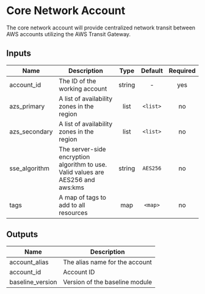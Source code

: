 Core Network Account
====================
The core network account will provide centralized network transit between AWS accounts utilizing the AWS Transit Gateway.

## Inputs

| Name | Description | Type | Default | Required |
|------|-------------|:----:|:-----:|:-----:|
| account\_id | The ID of the working account | string | - | yes |
| azs\_primary | A list of availability zones in the region | list | `<list>` | no |
| azs\_secondary | A list of availability zones in the region | list | `<list>` | no |
| sse\_algorithm | The server-side encryption algorithm to use. Valid values are AES256 and aws:kms | string | `AES256` | no |
| tags | A map of tags to add to all resources | map | `<map>` | no |

## Outputs

| Name | Description |
|------|-------------|
| account\_alias | The alias name for the account |
| account\_id | Account ID |
| baseline\_version | Version of the baseline module |
